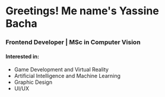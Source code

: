 # Greetings! Me name's Yassine Bacha
### Frontend Developer | MSc in Computer Vision
#### Interested in:
 - Game Development and Virtual Reality
 - Artificial Intelligence and Machine Learning
 - Graphic Design
 - UI/UX
 
<!--
**4Nuster/4Nuster** is a ✨ _special_ ✨ repository because its `README.md` (this file) appears on your GitHub profile.

Here are some ideas to get you started:

- 🔭 I’m currently working on ...
- 🌱 I’m currently learning ...
- 👯 I’m looking to collaborate on ...
- 🤔 I’m looking for help with ...
- 💬 Ask me about ...
- 📫 How to reach me: ...
- 😄 Pronouns: ...
- ⚡ Fun fact: ...
-->
